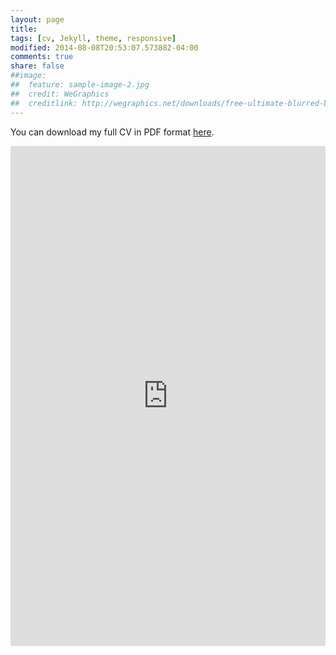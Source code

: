 ```yaml
---
layout: page
title: 
tags: [cv, Jekyll, theme, responsive]
modified: 2014-08-08T20:53:07.573882-04:00
comments: true
share: false
##image:
##  feature: sample-image-2.jpg
##  credit: WeGraphics
##  creditlink: http://wegraphics.net/downloads/free-ultimate-blurred-background-pack/
---
```


<p style="text-indent:0">You can download my full CV in PDF format <a href="../docs/oguzkaya.pdf" target="_blank">here</a>.</p>

<iframe class="scribd_iframe_embed" src="https://www.scribd.com/embeds/289372388/content?start_page=1&view_mode=scroll&access_key=key-IPPhJO0GJi9fImRVQzON&show_recommendations=true" data-auto-height="false" data-aspect-ratio="0.772922022279349" scrolling="no" width="100%" height="800" frameborder="0"></iframe>
